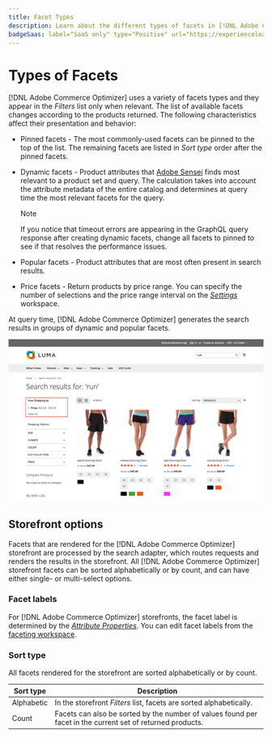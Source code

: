 ```yaml
---
title: Facet Types
description: Learn about the different types of facets in [!DNL Adobe Commerce Optimizer].
badgeSaas: label="SaaS only" type="Positive" url="https://experienceleague.adobe.com/en/docs/commerce/user-guides/product-solutions" tooltip="Applies to Adobe Commerce as a Cloud Service and Adobe Commerce Optimizer projects only (Adobe-managed SaaS infrastructure)."
---
```

# Types of Facets

[!DNL Adobe Commerce Optimizer] uses a variety of facets types and they appear in the *Filters* list only when relevant. The list of available facets changes according to the products returned. The following characteristics affect their presentation and behavior:

- Pinned facets  - The most commonly-used facets can be pinned to the top of the list. The remaining facets are listed in *Sort type* order after the pinned facets.
- Dynamic facets - Product attributes that [Adobe Sensei](https://www.adobe.com/sensei.html) finds most relevant to a product set and query. The calculation takes into account the attribute metadata of the entire catalog and determines at query time the most relevant facets for the query.

    >[!NOTE]
    >
    >If you notice that timeout errors are appearing in the GraphQL query response after creating dynamic facets, change all facets to pinned to see if that resolves the performance issues.

- Popular facets - Product attributes that are most often present in search results.
- Price facets - Return products by price range. You can specify the number of selections and the price range interval on the [*Settings*](../../settings.md) workspace.

At query time, [!DNL Adobe Commerce Optimizer] generates the search results in groups of dynamic and popular facets.

![Facets - Price](../../assets/storefront-search-results-run-price.png)

## Storefront options

Facets that are rendered for the [!DNL Adobe Commerce Optimizer] storefront are processed by the search adapter, which routes requests and renders the results in the storefront. All [!DNL Adobe Commerce Optimizer] storefront facets can be sorted alphabetically or by count, and can have either single- or multi-select options.

### Facet labels

For [!DNL Adobe Commerce Optimizer] storefronts, the facet label is determined by the [*Attribute Properties*](https://experienceleague.adobe.com/docs/commerce-admin/catalog/product-attributes/create/attribute-product-create.html). You can edit facet labels from the [faceting workspace](workspace.md).

### Sort type

All facets rendered for the storefront are sorted alphabetically or by count.

| Sort type | Description |
|--- |--- |
| Alphabetic | In the storefront *Filters* list, facets are sorted alphabetically. |
| Count | Facets can also be sorted by the number of values found per facet in the current set of returned products. |
